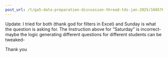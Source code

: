 ```yaml
---
post_url: /t/ga5-data-preparation-discussion-thread-tds-jan-2025/166576/12
---
```

Update: I tried for both (thank god for filters in Excel) and Sunday is what the question is asking for. The Instruction above for “Saturday” is incorrect- maybe the logic generating different questions for different students can be tweaked-

Thank you